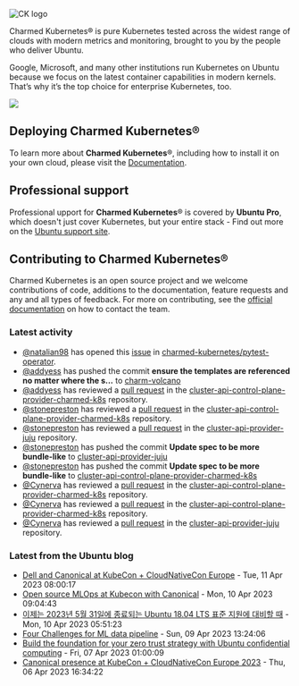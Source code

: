 ![CK logo](https://assets.ubuntu.com/v1/451d4cf4-Charmed+Kubernetes_RGB_onWhite_2022.svg)

Charmed Kubernetes® is pure Kubernetes tested across the widest range of clouds with modern metrics and monitoring, brought to you by the people who deliver Ubuntu.

Google, Microsoft, and many other institutions run Kubernetes on Ubuntu because we focus on the latest container capabilities in modern kernels. That’s why it’s the top choice for enterprise Kubernetes, too.

![](https://assets.ubuntu.com/v1/843c77b6-juju-at-a-glace.svg)

## Deploying Charmed Kubernetes®

To learn more about **Charmed Kubernetes**®, including how to install it on your own cloud, please visit the [Documentation][docs].

## Professional support

Professional upport for **Charmed Kubernetes**® is covered by **Ubuntu Pro**, which doesn't just cover Kubernetes, but your entire stack - Find out more on the [Ubuntu support site](https://ubuntu.com/support).

## Contributing to Charmed Kubernetes®

Charmed Kubernetes is an open source project and we welcome contributions of code, additions to the documentation, feature requests and any and all types of feedback. For more on contributing, see the [official documentation][get-in-touch] on how to contact the team.

<!-- LINKS -->
[docs]: https://ubuntu.com/kubernetes/docs
[get-in-touch]: https://ubuntu.com/kubernetes/docs/get-in-touch

### Latest activity

<!-- activity starts -->
 - [@natalian98](https://github.com/natalian98) has opened this [issue](https://github.com/charmed-kubernetes/pytest-operator/issues/107) in [charmed-kubernetes/pytest-operator](https://api.github.com/repos/charmed-kubernetes/pytest-operator).
 - [@addyess](https://github.com/addyess) has pushed the commit **ensure the templates are referenced no matter where the s...** to [charm-volcano](https://github.com/charmed-kubernetes/charm-volcano)
 - [@addyess](https://github.com/addyess) has reviewed a [pull request](https://github.com/charmed-kubernetes/cluster-api-control-plane-provider-charmed-k8s/pull/5) in the [cluster-api-control-plane-provider-charmed-k8s](https://github.com/charmed-kubernetes/cluster-api-control-plane-provider-charmed-k8s) repository.
 - [@stonepreston](https://github.com/stonepreston) has reviewed a [pull request](https://github.com/charmed-kubernetes/cluster-api-control-plane-provider-charmed-k8s/pull/5) in the [cluster-api-control-plane-provider-charmed-k8s](https://github.com/charmed-kubernetes/cluster-api-control-plane-provider-charmed-k8s) repository.
 - [@stonepreston](https://github.com/stonepreston) has reviewed a [pull request](https://github.com/charmed-kubernetes/cluster-api-provider-juju/pull/11) in the [cluster-api-provider-juju](https://github.com/charmed-kubernetes/cluster-api-provider-juju) repository.
 - [@stonepreston](https://github.com/stonepreston) has pushed the commit **Update spec to be more bundle-like** to [cluster-api-provider-juju](https://github.com/charmed-kubernetes/cluster-api-provider-juju)
 - [@stonepreston](https://github.com/stonepreston) has pushed the commit **Update spec to be more bundle-like** to [cluster-api-control-plane-provider-charmed-k8s](https://github.com/charmed-kubernetes/cluster-api-control-plane-provider-charmed-k8s)
 - [@Cynerva](https://github.com/Cynerva) has reviewed a [pull request](https://github.com/charmed-kubernetes/cluster-api-control-plane-provider-charmed-k8s/pull/5) in the [cluster-api-control-plane-provider-charmed-k8s](https://github.com/charmed-kubernetes/cluster-api-control-plane-provider-charmed-k8s) repository.
 - [@Cynerva](https://github.com/Cynerva) has reviewed a [pull request](https://github.com/charmed-kubernetes/cluster-api-control-plane-provider-charmed-k8s/pull/5) in the [cluster-api-control-plane-provider-charmed-k8s](https://github.com/charmed-kubernetes/cluster-api-control-plane-provider-charmed-k8s) repository.
 - [@Cynerva](https://github.com/Cynerva) has reviewed a [pull request](https://github.com/charmed-kubernetes/cluster-api-provider-juju/pull/11) in the [cluster-api-provider-juju](https://github.com/charmed-kubernetes/cluster-api-provider-juju) repository.
<!-- activity ends -->

<!-- roadmap starts -->

<!-- roadmap ends -->

### Latest from the Ubuntu blog

<!-- blog starts -->
* [Dell and Canonical at KubeCon + CloudNativeCon Europe](https://ubuntu.com//blog/dell-and-canonical-at-kubecon-cloudnativecon-europe) - Tue, 11 Apr 2023 08:00:17 
* [Open source MLOps at Kubecon with Canonical](https://ubuntu.com//blog/mlops-kubecon-europe-2023) - Mon, 10 Apr 2023 09:04:43 
* [이제는 2023년 5월 31일에 종료되는 Ubuntu 18.04 LTS 표준 지원에 대비할 때](https://ubuntu.com//blog/18-04-end-of-standard-support-kr) - Mon, 10 Apr 2023 05:51:23 
* [Four Challenges for ML data pipeline](https://ubuntu.com//blog/four-challenges-for-ml-data-pipeline) - Sun, 09 Apr 2023 13:24:06 
* [Build the foundation for your zero trust strategy with Ubuntu confidential computing](https://ubuntu.com//blog/build-foundation-zero-trust-strategy-ubuntu-confidential-computing) - Fri, 07 Apr 2023 01:00:09 
* [Canonical presence at KubeCon + CloudNativeCon Europe 2023](https://ubuntu.com//blog/canonical-presence-at-kubecon-cloudnativecon-europe-2023) - Thu, 06 Apr 2023 16:34:22 
<!-- blog ends -->
